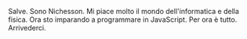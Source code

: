 Salve.
Sono Nichesson.
Mi piace molto il mondo dell'informatica e della fisica.
Ora sto imparando a programmare in JavaScript.
Per ora è tutto.
Arrivederci.
